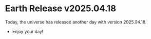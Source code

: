 # Earth Release v2025.04.18
Today, the universe has released another day with version 2025.04.18.
- Enjoy your day!

